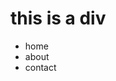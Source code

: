 <h1>this is a div</h1>
<div>
  <ul>
    <li>home</li>
    <li>about</li>
    <li>contact</li>
  </ul>
</div>
